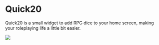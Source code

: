 # Quick20
Quick20 is a small widget to add RPG dice to your home screen, making your roleplaying life a little bit easier.


![](https://media.giphy.com/media/l3q2HCWoOZCVbxyRq/source.gif)
